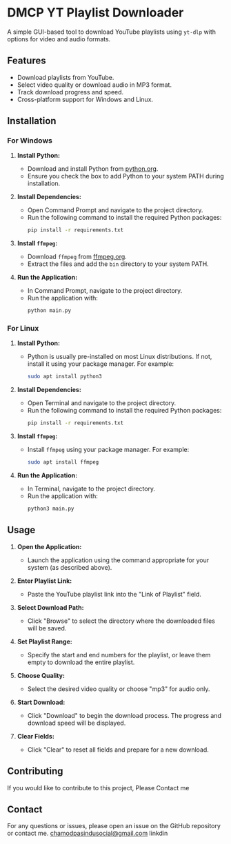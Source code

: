 # DMCP YT Playlist Downloader

A simple GUI-based tool to download YouTube playlists using `yt-dlp` with options for video and audio formats.

## Features

- Download playlists from YouTube.
- Select video quality or download audio in MP3 format.
- Track download progress and speed.
- Cross-platform support for Windows and Linux.

## Installation

### For Windows

1. **Install Python:**
   - Download and install Python from [python.org](https://www.python.org/downloads/).
   - Ensure you check the box to add Python to your system PATH during installation.

2. **Install Dependencies:**
   - Open Command Prompt and navigate to the project directory.
   - Run the following command to install the required Python packages:
     ```bash
     pip install -r requirements.txt
     ```

3. **Install `ffmpeg`:**
   - Download `ffmpeg` from [ffmpeg.org](https://ffmpeg.org/download.html).
   - Extract the files and add the `bin` directory to your system PATH.

4. **Run the Application:**
   - In Command Prompt, navigate to the project directory.
   - Run the application with:
     ```bash
     python main.py
     ```

### For Linux

1. **Install Python:**
   - Python is usually pre-installed on most Linux distributions. If not, install it using your package manager. For example:
     ```bash
     sudo apt install python3
     ```

2. **Install Dependencies:**
   - Open Terminal and navigate to the project directory.
   - Run the following command to install the required Python packages:
     ```bash
     pip install -r requirements.txt
     ```

3. **Install `ffmpeg`:**
   - Install `ffmpeg` using your package manager. For example:
     ```bash
     sudo apt install ffmpeg
     ```

4. **Run the Application:**
   - In Terminal, navigate to the project directory.
   - Run the application with:
     ```bash
     python3 main.py
     ```

## Usage

1. **Open the Application:**
   - Launch the application using the command appropriate for your system (as described above).

2. **Enter Playlist Link:**
   - Paste the YouTube playlist link into the "Link of Playlist" field.

3. **Select Download Path:**
   - Click "Browse" to select the directory where the downloaded files will be saved.

4. **Set Playlist Range:**
   - Specify the start and end numbers for the playlist, or leave them empty to download the entire playlist.

5. **Choose Quality:**
   - Select the desired video quality or choose "mp3" for audio only.

6. **Start Download:**
   - Click "Download" to begin the download process. The progress and download speed will be displayed.

7. **Clear Fields:**
   - Click "Clear" to reset all fields and prepare for a new download.

## Contributing

If you would like to contribute to this project, Please Contact me

## Contact

For any questions or issues, please open an issue on the GitHub repository or contact me.
  chamodpasindusocial@gmail.com
  linkdin

